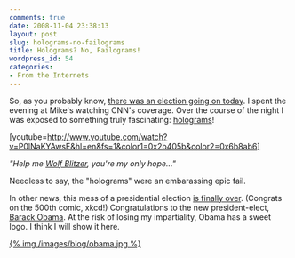 ```yaml
---
comments: true
date: 2008-11-04 23:38:13
layout: post
slug: holograms-no-failograms
title: Holograms? No, Failograms!
wordpress_id: 54
categories:
- From the Internets
---
```





So, as you probably know, [there was an election going on today](http://en.wikipedia.org/wiki/United_States_presidential_election,_2008). I spent the evening at Mike's watching CNN's coverage. Over the course of the night I was exposed to something truly fascinating: [holograms](http://news.yahoo.com/s/ynews/pl_ynews/ynews_pl132)!





[youtube=http://www.youtube.com/watch?v=P0lNaKYAwsE&hl=en&fs=1&color1=0x2b405b&color2=0x6b8ab6]

_"Help me _[_Wolf Blitzer_](http://en.wikipedia.org/wiki/Wolf_Blitzer)_, you're my only hope..."_

Needless to say, the "holograms" were an embarassing epic fail.

In other news, this mess of a presidential election [is finally over](http://xkcd.com/500/). (Congrats on the 500th comic, xkcd!) Congratulations to the new president-elect, [Barack Obama](http://en.wikipedia.org/wiki/Barack_Obama). At the risk of losing my impartiality, Obama has a sweet logo. I think I will show it here.

[{% img /images/blog/obama.jpg %}](/images/blog/obama.jpg)
